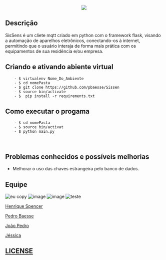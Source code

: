  
 <p align="center"> 
 <img src="https://user-images.githubusercontent.com/19451652/32145284-6ef08954-bca4-11e7-8a40-477851132390.png"> 
 <p/>  
 
 
**Descrição** 
------------------ 
SisSens é um cliete mqtt criado em python com o framework flask, visando a automação de aparelhos eletrônicos, conectando-os à internet, permitindo que o usuário interaja de forma mais prática com os equipamentos de sua residência e/ou empresa. 
 
  ## Criando e ativando abiente virtual 
        - $ virtualenv Nome_Do_Ambiente  
        - $ cd nomePasta
        - $ git clone https://github.com/pbaesse/Sissen  
        - $ source bin/activate
        - $  pip install -r requirements.txt 
  
   ## Como executar o progama
        - $ cd nomePasta
        - $ source bin/activat
        - $ python main.py
<br/>

**Problemas conhecidos e possíveis melhorias** 
---------------------------------------------- 
 
- Melhorar o uso das chaves estrangeira pelo banco de dados. 

 
## Equipe 
![eu copy](https://user-images.githubusercontent.com/19451652/30993612-2d93c5f6-a486-11e7-93ad-282acad1fb00.jpg) 
![image](https://user-images.githubusercontent.com/19451652/32110732-a883b50c-bb0e-11e7-900b-a198478c4ca6.png) 
![image](https://user-images.githubusercontent.com/19451652/32110626-59cf2432-bb0e-11e7-859a-1938fbe62ff8.png) 
![teste](https://user-images.githubusercontent.com/19451652/30993633-3b64298c-a486-11e7-9c57-3bb67943e92e.jpg) 
<br /> 
  
<a href="https://github.com/henriqueSpencer">Henrique Spencer</a> 
 
<a href="https://github.com/pbaesse">Pedro Baesse</a>       
 
<a href="https://github.com/JoaoPedroSantosAlves">João Pedro</a> 
 
<a href="https://github.com/jessicakaroline">Jéssica</a> 
 
## [LICENSE](https://github.com/henriqueSpencer/Sissens/blob/master/LICENSE) 
